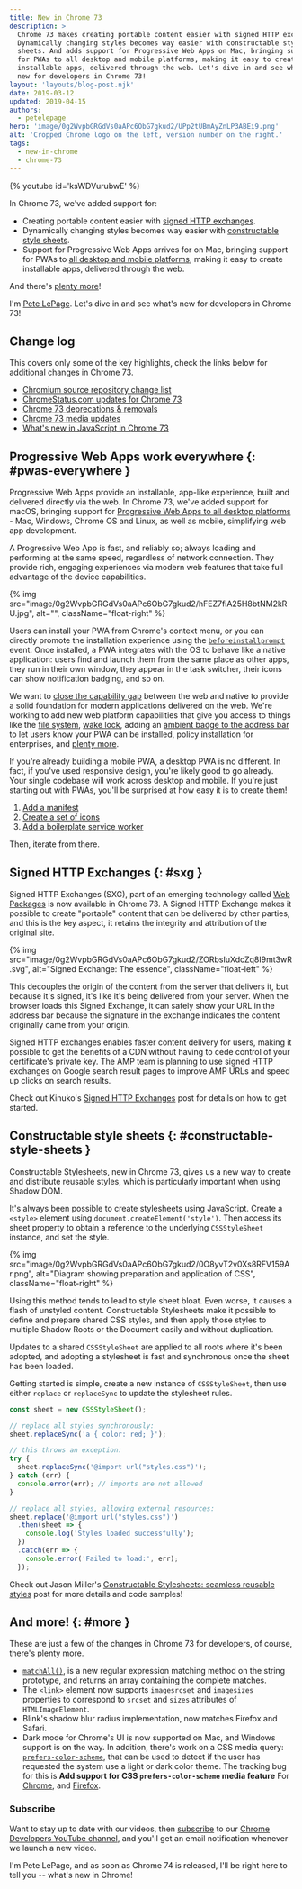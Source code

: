 ```yaml
---
title: New in Chrome 73
description: >
  Chrome 73 makes creating portable content easier with signed HTTP exchanges.
  Dynamically changing styles becomes way easier with constructable style
  sheets. And adds support for Progressive Web Apps on Mac, bringing support
  for PWAs to all desktop and mobile platforms, making it easy to create
  installable apps, delivered through the web. Let's dive in and see what's
  new for developers in Chrome 73!
layout: 'layouts/blog-post.njk'
date: 2019-03-12
updated: 2019-04-15
authors:
  - petelepage
hero: 'image/0g2WvpbGRGdVs0aAPc6ObG7gkud2/UPp2tUBmAyZnLP3ABEi9.png'
alt: 'Cropped Chrome logo on the left, version number on the right.'
tags:
  - new-in-chrome
  - chrome-73
---
```


{% youtube id='ksWDVurubwE' %}

In Chrome 73, we've added support for:

* Creating portable content easier with [signed HTTP exchanges](#sxg).
* Dynamically changing styles becomes way easier with
  [constructable style sheets](#constructable-style-sheets).
* Support for Progressive Web Apps arrives for on Mac, bringing support for
  PWAs to [all desktop and mobile platforms](#pwas-everywhere), making it easy
  to create installable apps, delivered through the web.

And there's [plenty more](#more)!

I'm [Pete LePage](https://twitter.com/petele). Let's dive in and see
what's new for developers in Chrome 73!

## Change log

This covers only some of the key highlights, check the links below for
additional changes in Chrome 73.

* [Chromium source repository change list](https://chromium.googlesource.com/chromium/src/+log/72.0.3626.82..73.0.3683.74)
* [ChromeStatus.com updates for Chrome 73](https://www.chromestatus.com/features#milestone%3D73)
* [Chrome 73 deprecations & removals](https://developers.google.com/web/updates/2019/02/chrome-73-deps-rems)
* [Chrome 73 media updates](https://developers.google.com/web/updates/2019/02/chrome-73-media-updates)
* [What's new in JavaScript in Chrome 73](https://v8.dev/blog/v8-release-73)

## Progressive Web Apps work everywhere {: #pwas-everywhere }

Progressive Web Apps provide an installable, app-like experience, built and
delivered directly via the web. In Chrome 73, we've added support for macOS,
bringing support for
[Progressive Web Apps to all desktop platforms](https://developers.google.com/web/progressive-web-apps/desktop) -
Mac, Windows, Chrome OS and Linux, as well as mobile, simplifying web app
development.

A Progressive Web App is fast, and reliably so; always loading and performing
at the same speed, regardless of network connection. They provide rich,
engaging experiences via modern web features that take full advantage of the
device capabilities.

{% img src="image/0g2WvpbGRGdVs0aAPc6ObG7gkud2/hFEZ7fiA25H8btNM2kRU.jpg", alt="", className="float-right" %}

Users can install your PWA from Chrome's context menu, or you can directly
promote the installation experience using the
[`beforeinstallprompt`](https://developers.google.com/web/fundamentals/app-install-banners/) event. Once
installed, a PWA integrates with the OS to behave like a native application:
users find and launch them from the same place as other apps, they run in
their own window, they appear in the task switcher, their icons can show
notification badging, and so on.

We want to [close the capability gap](https://developers.google.com/web/updates/capabilities)
between the web and native to provide a solid foundation for modern
applications delivered on the web. We're working to add new web platform
capabilities that give you access to things like the
[file system](https://developers.google.com/web/updates/2018/11/writable-files),
[wake lock](https://developers.google.com/web/updates/2018/12/wakelock), adding an
[ambient badge to the address bar](https://bugs.chromium.org/p/chromium/issues/detail?id=782120)
to let users know your PWA can be installed, policy installation for enterprises,
and [plenty more](https://developers.google.com/web/updates/capabilities#in-flight).

If you're already building a mobile PWA, a desktop PWA is no different. In fact,
if you've used responsive design, you're likely good to go already. Your single
codebase will work across desktop and mobile. If you're just starting out with
PWAs, you'll be surprised at how easy it is to create them!

1. [Add a manifest](https://developers.google.com/web/fundamentals/web-app-manifest/)
2. [Create a set of icons](https://developers.google.com/web/fundamentals/web-app-manifest/#icons)
3. [Add a boilerplate service worker](https://developers.google.com/web/tools/workbox/)

Then, iterate from there.

## Signed HTTP Exchanges {: #sxg }

Signed HTTP Exchanges (SXG), part of an emerging technology called
[Web Packages](https://github.com/WICG/webpackage) is now available in Chrome 73.
A Signed HTTP Exchange makes it possible to create "portable" content that can
be delivered by other parties, and this is the key aspect, it retains the
integrity and attribution of the original site.

{% img src="image/0g2WvpbGRGdVs0aAPc6ObG7gkud2/ZORbsIuXdcZq8I9mt3wR.svg", alt="Signed Exchange: The essence", className="float-left" %}

This decouples the origin of the content from the server that delivers it,
but because it's signed, it's like it's being delivered from your server.
When the browser loads this Signed Exchange, it can safely show your URL in the
address bar because the signature in the exchange indicates the content
originally came from your origin.

Signed HTTP exchanges enables faster content delivery for users, making it
possible to get the benefits of a CDN without having to cede control of your
certificate's private key. The AMP team is planning to use signed HTTP
exchanges on Google search result pages to improve AMP URLs and speed up clicks
on search results.

Check out Kinuko's [Signed HTTP Exchanges](https://developers.google.com/web/updates/2018/11/signed-exchanges)
post for details on how to get started.

## Constructable style sheets {: #constructable-style-sheets }

Constructable Stylesheets, new in Chrome 73, gives us a new way to create and
distribute reusable styles, which is particularly important when using
Shadow DOM.

It's always been possible to create stylesheets using JavaScript. Create a
`<style>` element using `document.createElement('style')`. Then access its
sheet property to obtain a reference to the underlying `CSSStyleSheet` instance,
and set the style.

{% img src="image/0g2WvpbGRGdVs0aAPc6ObG7gkud2/0O8yvT2v0Xs8RFV159Ar.png", alt="Diagram showing preparation and application of CSS", className="float-right" %}

Using this method tends to lead to style sheet bloat. Even worse, it causes a
flash of unstyled content. Constructable Stylesheets make it possible to define
and prepare shared CSS styles, and then apply those styles to multiple Shadow
Roots or the Document easily and without duplication.

Updates to a shared `CSSStyleSheet` are applied to all roots where it's been
adopted, and adopting a stylesheet is fast and synchronous once the sheet has
been loaded.

Getting started is simple, create a new instance of `CSSStyleSheet`, then use
either `replace` or `replaceSync` to update the stylesheet rules.

```js
const sheet = new CSSStyleSheet();

// replace all styles synchronously:
sheet.replaceSync('a { color: red; }');

// this throws an exception:
try {
  sheet.replaceSync('@import url("styles.css")');
} catch (err) {
  console.error(err); // imports are not allowed
}

// replace all styles, allowing external resources:
sheet.replace('@import url("styles.css")')
  .then(sheet => {
    console.log('Styles loaded successfully');
  })
  .catch(err => {
    console.error('Failed to load:', err);
  });
```

Check out Jason Miller's
[Constructable Stylesheets: seamless reusable styles](https://developers.google.com/web/updates/2019/02/constructable-stylesheets)
post for more details and code samples!

## And more! {: #more }

These are just a few of the changes in Chrome 73 for developers, of course,
there's plenty more.

* [`matchAll()`](https://tc39.github.io/proposal-string-matchall/), is a new
  regular expression matching method on the string prototype, and returns an
  array containing the complete matches.
* The `<link>` element now supports `imagesrcset` and `imagesizes` properties
  to correspond to `srcset` and `sizes` attributes of `HTMLImageElement`.
* Blink's shadow blur radius implementation, now matches Firefox and Safari.
* Dark mode for Chrome's UI is now supported on Mac, and Windows support is on
  the way. In addition, there's work on a CSS media query:
  [`prefers-color-scheme`](https://drafts.csswg.org/mediaqueries-5/#prefers-color-scheme),
  that can be used to detect if the user has requested the system use a light
  or dark color theme. The tracking bug for this is
  **Add support for CSS `prefers-color-scheme` media feature**
  For [Chrome](https://bugs.chromium.org/p/chromium/issues/detail?id=889087),
  and [Firefox](https://bugzilla.mozilla.org/show_bug.cgi?id=1494034).

### Subscribe

Want to stay up to date with our videos, then [subscribe](https://goo.gl/6FP1a5)
to our [Chrome Developers YouTube channel](https://www.youtube.com/user/ChromeDevelopers/),
and you'll get an email notification whenever we launch a new video.

I'm Pete LePage, and as soon as Chrome 74 is released, I'll be right
here to tell you -- what's new in Chrome!
